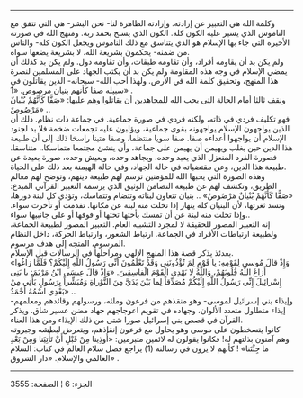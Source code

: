 ------------------------------------------------------------------------

وكلمة الله هي التعبير عن إرادته. وإرادته الظاهرة لنا- نحن البشر- هي التي
تتفق مع الناموس الذي يسير عليه الكون كله. الكون الذي يسبح بحمد ربه.
ومنهج الله في صورته الأخيرة التي جاء بها الإسلام هو الذي يتناسق مع ذلك
الناموس ويجعل الكون كله- والناس من ضمنه- يحكمون بشريعة الله. لا بشريعة
يضعها سواه.  
ولم يكن بد أن يقاومه أفراد، وأن تقاومه طبقات، وأن تقاومه دول. ولم يكن بد
كذلك أن يمضي الإسلام في وجه هذه المقاومة ولم يكن بد أن يكتب الجهاد على
المسلمين لنصرة هذا المنهج، وتحقيق كلمة الله في الأرض. ولهذا أحب الله-
سبحانه- الذين يقاتلون في سبيله صفا كأنهم بنيان مرصوص. «1» .  
ونقف ثالثا أمام الحالة التي يحب الله للمجاهدين أن يقاتلوا وهم عليها:
«صَفًّا كَأَنَّهُمْ بُنْيانٌ مَرْصُوصٌ» ..  
فهو تكليف فردي في ذاته، ولكنه فردي في صورة جماعية. في جماعة ذات نظام.
ذلك أن الذين يواجهون الإسلام يواجهونه بقوى جماعية، ويؤلبون عليه تجمعات
ضخمة فلا بد لجنود الإسلام أن يواجهوا أعداءه صفا. صفا سويا منتظما، وصفا
متينا راسخا ذلك إلى أن طبيعة هذا الدين حين يغلب ويهيمن أن يهيمن على
جماعة، وأن ينشئ مجتمعا متماسكا.. متناسقا. فصورة الفرد المنعزل الذي يعبد
وحده، ويجاهد وحده، ويعيش وحده، صورة بعيدة عن طبيعة هذا الدين، وعن
مقتضياته في حالة الجهاد، وفي حالة الهيمنة بعد ذلك على الحياة.  
وهذه الصورة التي يحبها الله للمؤمنين ترسم لهم طبيعة دينهم، وتوضح لهم
معالم الطريق، وتكشف لهم عن طبيعة التضامن الوثيق الذي يرسمه التعبير
القرآني المبدع: «صَفًّا كَأَنَّهُمْ بُنْيانٌ مَرْصُوصٌ» .. بنيان تتعاون لبناته وتتضام
وتتماسك، وتؤدي كل لبنة دورها، وتسد ثغرتها، لأن البنيان كله ينهار إذا
تخلت منه لبنة عن مكانها. تقدمت أو تأخرت سواء. وإذا تخلت منه لبنة عن أن
تمسك بأختها تحتها أو فوقها أو على جانبيها سواء..  
إنه التعبير المصور للحقيقة لا لمجرد التشبيه العام. التعبير المصور لطبيعة
الجماعة، ولطبيعة ارتباطات الأفراد في الجماعة. ارتباط الشعور، وارتباط
الحركة، داخل النظام المرسوم، المتجه إلى هدف مرسوم.  
بعدئذ يذكر قصة هذا المنهج الإلهي ومراحلها في الرسالات قبل الإسلام.  
«وَإِذْ قالَ مُوسى لِقَوْمِهِ: يا قَوْمِ لِمَ تُؤْذُونَنِي وَقَدْ تَعْلَمُونَ أَنِّي رَسُولُ اللَّهِ إِلَيْكُمْ؟
فَلَمَّا زاغُوا أَزاغَ اللَّهُ قُلُوبَهُمْ، وَاللَّهُ لا يَهْدِي الْقَوْمَ الْفاسِقِينَ. «وَإِذْ قالَ عِيسَى
ابْنُ مَرْيَمَ: يا بَنِي إِسْرائِيلَ إِنِّي رَسُولُ اللَّهِ إِلَيْكُمْ مُصَدِّقاً لِما بَيْنَ يَدَيَّ مِنَ
التَّوْراةِ وَمُبَشِّراً بِرَسُولٍ يَأْتِي مِنْ بَعْدِي اسْمُهُ أَحْمَدُ» ..  
وإيذاء بني إسرائيل لموسى- وهو منقذهم من فرعون وملئه، ورسولهم وقائدهم
ومعلمهم- إيذاء متطاول متعدد الألوان، وجهاده في تقويم اعوجاجهم جهاد مضن
عسير شاق. ويذكر القرآن في قصص بني إسرائيل صورا شتى من ذلك الإيذاء ومن
هذا العناء.  
كانوا يتسخطون على موسى وهو يحاول مع فرعون إنقاذهم، ويتعرض لبطشه وجبروته
وهم آمنون بذلتهم له! فكانوا يقولون له لائمين متبرمين: «أُوذِينا مِنْ قَبْلِ أَنْ
تَأْتِيَنا وَمِنْ بَعْدِ ما جِئْتَنا» ! كأنهم لا يرون في رسالته (1) يراجع فصل سلام
العالم في كتاب: السلام العالمي والإسلام. «دار الشروق» .

------------------------------------------------------------------------

الجزء: 6 ¦ الصفحة: 3555
